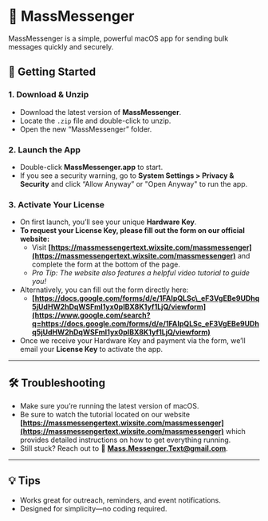# 💬 MassMessenger

MassMessenger is a simple, powerful macOS app for sending bulk messages quickly and securely.

## 🚀 Getting Started

### 1\. Download & Unzip

  - Download the latest version of **MassMessenger**.
  - Locate the `.zip` file and double-click to unzip.
  - Open the new “MassMessenger” folder.

### 2\. Launch the App

  - Double-click **MassMessenger.app** to start.
  - If you see a security warning, go to **System Settings \> Privacy & Security** and click “Allow Anyway” or "Open Anyway" to run the app.

### 3\. Activate Your License

  - On first launch, you’ll see your unique **Hardware Key**.
  - **To request your License Key, please fill out the form on our official website:**
      - Visit **[https://massmessengertext.wixsite.com/massmessenger](https://massmessengertext.wixsite.com/massmessenger)** and complete the form at the bottom of the page.
      - *Pro Tip: The website also features a helpful video tutorial to guide you\!*
  - Alternatively, you can fill out the form directly here:
      - **[https://docs.google.com/forms/d/e/1FAIpQLSc\_eF3VgEBe9UDhq5jUdHW2hDqWSFmI1yx0pIBX8K1yf1LjQ/viewform](https://www.google.com/search?q=https://docs.google.com/forms/d/e/1FAIpQLSc_eF3VgEBe9UDhq5jUdHW2hDqWSFmI1yx0pIBX8K1yf1LjQ/viewform)**
  - Once we receive your Hardware Key and payment via the form, we’ll email your **License Key** to activate the app.

-----

## 🛠 Troubleshooting

  - Make sure you’re running the latest version of macOS.
  - Be sure to watch the tutorial located on our website **[https://massmessengertext.wixsite.com/massmessenger](https://massmessengertext.wixsite.com/massmessenger)** which provides detailed instructions on how to get everything running.
  - Still stuck? Reach out to 📨 **Mass.Messenger.Text@gmail.com**.

-----

## 💡 Tips

  - Works great for outreach, reminders, and event notifications.
  - Designed for simplicity—no coding required.
